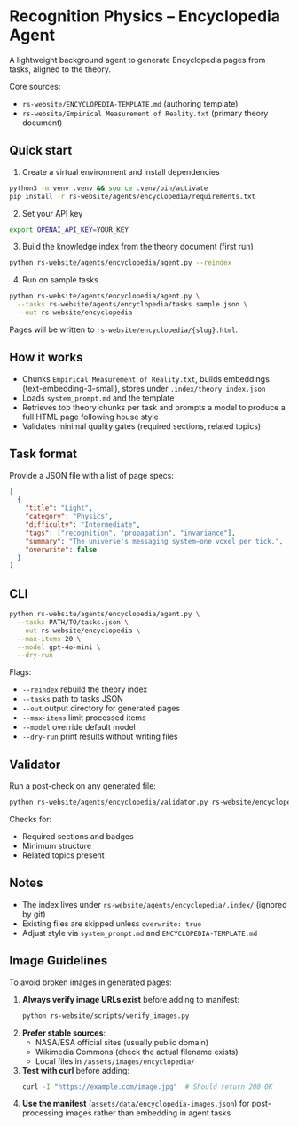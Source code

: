 # Recognition Physics – Encyclopedia Agent

A lightweight background agent to generate Encyclopedia pages from tasks, aligned to the theory.

Core sources:
- `rs-website/ENCYCLOPEDIA-TEMPLATE.md` (authoring template)
- `rs-website/Empirical Measurement of Reality.txt` (primary theory document)

## Quick start

1) Create a virtual environment and install dependencies
```bash
python3 -m venv .venv && source .venv/bin/activate
pip install -r rs-website/agents/encyclopedia/requirements.txt
```

2) Set your API key
```bash
export OPENAI_API_KEY=YOUR_KEY
```

3) Build the knowledge index from the theory document (first run)
```bash
python rs-website/agents/encyclopedia/agent.py --reindex
```

4) Run on sample tasks
```bash
python rs-website/agents/encyclopedia/agent.py \
  --tasks rs-website/agents/encyclopedia/tasks.sample.json \
  --out rs-website/encyclopedia
```

Pages will be written to `rs-website/encyclopedia/{slug}.html`.

## How it works
- Chunks `Empirical Measurement of Reality.txt`, builds embeddings (text-embedding-3-small), stores under `.index/theory_index.json`
- Loads `system_prompt.md` and the template
- Retrieves top theory chunks per task and prompts a model to produce a full HTML page following house style
- Validates minimal quality gates (required sections, related topics)

## Task format
Provide a JSON file with a list of page specs:
```json
[
  {
    "title": "Light",
    "category": "Physics",
    "difficulty": "Intermediate",
    "tags": ["recognition", "propagation", "invariance"],
    "summary": "The universe's messaging system—one voxel per tick.",
    "overwrite": false
  }
]
```

## CLI
```bash
python rs-website/agents/encyclopedia/agent.py \
  --tasks PATH/TO/tasks.json \
  --out rs-website/encyclopedia \
  --max-items 20 \
  --model gpt-4o-mini \
  --dry-run
```

Flags:
- `--reindex` rebuild the theory index
- `--tasks` path to tasks JSON
- `--out` output directory for generated pages
- `--max-items` limit processed items
- `--model` override default model
- `--dry-run` print results without writing files

## Validator
Run a post-check on any generated file:
```bash
python rs-website/agents/encyclopedia/validator.py rs-website/encyclopedia/light.html | cat
```
Checks for:
- Required sections and badges
- Minimum structure
- Related topics present

## Notes
- The index lives under `rs-website/agents/encyclopedia/.index/` (ignored by git)
- Existing files are skipped unless `overwrite: true`
- Adjust style via `system_prompt.md` and `ENCYCLOPEDIA-TEMPLATE.md`

## Image Guidelines
To avoid broken images in generated pages:
1. **Always verify image URLs exist** before adding to manifest:
   ```bash
   python rs-website/scripts/verify_images.py
   ```
2. **Prefer stable sources**:
   - NASA/ESA official sites (usually public domain)
   - Wikimedia Commons (check the actual filename exists)
   - Local files in `/assets/images/encyclopedia/`
3. **Test with curl** before adding:
   ```bash
   curl -I "https://example.com/image.jpg"  # Should return 200 OK
   ```
4. **Use the manifest** (`assets/data/encyclopedia-images.json`) for post-processing images rather than embedding in agent tasks

